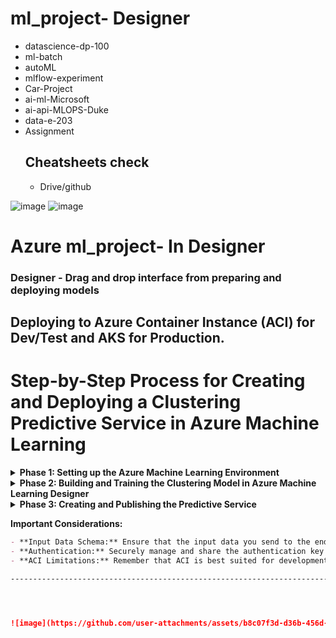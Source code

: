 # ml_project- Designer
* datascience-dp-100
* ml-batch
* autoML
* mlflow-experiment
* Car-Project
* ai-ml-Microsoft
* ai-api-MLOPS-Duke
* data-e-203
* Assignment
  ## Cheatsheets check
  * Drive/github
 
  
![image](https://github.com/user-attachments/assets/b8c07f3d-d36b-456d-acc2-3fcc294a2b16)
![image](https://github.com/user-attachments/assets/5a4660ee-2987-4ea0-b444-8ee5f5d4d017)

# Azure ml_project- In Designer
### Designer - Drag and drop interface from preparing and deploying models
## Deploying to Azure Container Instance (ACI) for Dev/Test and AKS for Production.
# Step-by-Step Process for Creating and Deploying a Clustering Predictive Service in Azure Machine Learning

<details>
<summary><b>Phase 1: Setting up the Azure Machine Learning Environment</b></summary>
<br>

1.  **Create a Resource Group:**
    ```markdown
    - In the Azure portal, navigate to "Resource groups."
    - Click "+ Create."
    - Select your subscription.
    - Enter a unique name for your resource group (e.g., `ml-clustering-rg`).
    - Choose a region that supports Azure Machine Learning services (e.g., East US 2, West Europe).
    - Click "Review + create" and then "Create."
    ```

2.  **Create an Azure Machine Learning Workspace:**
    ```markdown
    - In the Azure portal, navigate to "Azure Machine Learning."
    - Click "+ Create."
    - Select your subscription and the resource group you created in the previous step.
    - Enter a unique name for your Azure Machine Learning workspace (e.g., `ml-clustering-ws`).
    - Choose the same region as your resource group.
    - Select a storage account, container registry, and Azure Key Vault (you can let Azure create new ones or select existing ones).
    - Click "Review + create" and then "Create."
    ```

3.  **Create Compute Targets:**
    ```markdown
    - Open your Azure Machine Learning workspace in the Azure portal.
    - Navigate to the "Compute" section (under "Manage").
    - Click "+ New" under "Compute instances" (optional, for interactive development).
        - Select a virtual machine size.
        - Enter a name for your compute instance.
        - Click "Create."
    - Click "+ New" under "Compute clusters" (for scalable training).
        - Enter a name for your compute cluster.
        - Select a virtual machine size and tier.
        - Configure the scale settings (minimum and maximum nodes, idle time before scale down).
        - Click "Create."
    - **For Inference Testing (ACI):** You don't need to explicitly create an ACI compute target beforehand. The Designer will handle this during deployment.
    ```

</details>

<details>
<summary><b>Phase 2: Building and Training the Clustering Model in Azure Machine Learning Designer</b></summary>
<br>

4.  **Create a Dataset:**
    ```markdown
    - In your Azure Machine Learning workspace, navigate to the "Data" section (under "Assets").
    - Click "+ Create."
    - Choose the data source type (e.g., "From local file," "From Azure Blob storage," "**web files- like Github**".).
    - Follow the prompts to select your data file(s) and configure the dataset (e.g., data type, headers).
    - Click "Create."
    - In Explore tab - preview and profile
    - in Consume tab - import to juypter nb - https://www.coursera.org/learn/mlops-aws-azure-duke/lecture/6oqw4/exploring-open-datasets-sdk
    ```

5.  **Create a Pipeline in Azure Machine Learning Designer:**
    ```markdown
    - Navigate to the "Designer" section in your Azure Machine Learning workspace.
    - Click "+ New."
    - Give your pipeline a name (e.g., "clustering-training-pipeline").
    
    ```

6.  **Apply Data Transformations to Cluster Observations:**
    ```markdown
    In the Designer canvas, drag and drop your created dataset, right-click, and visualize output to see a distribution of columns by histograms.
    - Use the search bar to find and add data transformation modules (under "Data Transformation"). Common transformations for clustering might include:
        - "Select Columns in Dataset" to choose relevant features like edit columns **by name**/by rules.
        - "Clean Missing Data" to handle missing values.
        - "Normalize Data" to scale numerical features - edit columns and select the transformation method - **MinMax**, Z-score, Logistic, Tanh, LogNormal.
      - Right click on Normalize Data and visualize before and after experiment
    - Connect the output ports of the dataset to the input ports of the transformation modules, and chain the transformations as needed.
    ```

7.  **Add Training Modules and Apply a Clustering Algorithm:**
    ```markdown
    - Search for and add a clustering algorithm module (under "Machine Learning Algorithms" -> "Clustering"). A common choice is "K-Means Clustering."
    - Connect the output of your last data transformation module to the "Dataset" input of the clustering algorithm.
    - Configure the parameters of the clustering algorithm (e.g., "Number of centroids").
    ```

8.  **Run the Training Pipeline as new Experiment:**
    ```markdown
    - Click "Submit" at the top of the Designer canvas.
    - Choose an experiment name (e.g., "clustering-experiment").
    - Select a compute target you created in Step 3 (Compute cluster is recommended for training).
    - Review the pipeline settings and click "Submit."
    - Monitor the pipeline run in the "Pipelines" section.
    ```

9.  **Evaluate the Clustering Model:**
    ```markdown
    - Once the training pipeline run is complete, navigate to the output of the "K-Means Clustering" module. You might find metrics or visualizations related to the clusters.
    - To explicitly evaluate the model, you can add an "Evaluate Model" module (under "Model Evaluation") to your training pipeline (if applicable for your chosen clustering algorithm and evaluation metrics). Connect the "Trained model" output of the clustering module and the original dataset (with true labels if available for evaluation) to the "Evaluate Model" module.
    ```

</details>

<details>
<summary><b>Phase 3: Creating and Publishing the Predictive Service</b></summary>
<br>

10. **Create an Inference Pipeline:**
    ```markdown
    - Once your training pipeline is complete and you have a trained model, you can create an inference pipeline. There are a few ways to do this in the Designer:
        - **From the Training Pipeline:** Open the completed training pipeline, click "Create inference pipeline" at the top. This will often create a draft inference pipeline with the necessary input and output components.
        - **Create a New Pipeline:** Start a new pipeline in the Designer. Add your trained model (found under "Assets" -> "Models"). Add necessary input components (e.g., "Web Service Input"), any required data transformations (matching those in the training pipeline), the "Score Model" module (connecting the model and input data), and an output component (e.g., "Web Service Output"). For clustering, the "Score Model" module will assign new data points to the learned clusters.
    ```

11. **Deploy the Predictive Service to Azure Container Instance (ACI) for Testing:**
    ```markdown
    - Open your inference pipeline in the Designer.
    - Click "Deploy" at the top.
    - Give your endpoint a name (e.g., "clustering-aci-endpoint").
    - **Select "Azure Container Instance" as the compute target.**
    - Confirm the deployment settings and click "Deploy."
    - Wait for the deployment to complete. You can monitor the status in the "Endpoints" section.
    ```

12. **Test the Deployed Web Service (ACI) using a Notebook:**
    ```markdown
    - **Create a Notebook:** In your Azure Machine Learning workspace, navigate to the "Notebooks" section. Create a new notebook (you can choose a Python kernel).
    - **Get Endpoint and Key:**
        - Navigate to the "Endpoints" section in your Azure Machine Learning workspace.
        - Select your deployed ACI endpoint (e.g., "clustering-aci-endpoint").
        - Go to the "Consume" tab.
        - You will find the **"REST endpoint" URL**. Copy this URL.
        - You will also find the **"Primary key"** or **"Authorization header"**. Copy this key.
    - **Authenticate and Call the Service in the Notebook:**
        ```python
        import requests
        import json

        scoring_uri = "<YOUR_REST_ENDPOINT_URL>"
        api_key = "<YOUR_PRIMARY_KEY>"
        headers = {'Content-Type': 'application/json', 'Authorization': f'Bearer {api_key}'} # For key-based authentication
        # headers = {'Content-Type': 'application/json', 'Ocp-Apim-Subscription-Key': api_key} # Alternative header if required

        # Sample input data (adjust based on your pipeline input)
        input_data = {
            "Inputs": {
                "data": [
                    {"feature1": 2.5, "feature2": 3.1},
                    {"feature1": 1.8, "feature2": 2.9}
                    # Add more data points as needed
                ]
            },
            "GlobalParameters": {}
        }

        input_json = json.dumps(input_data)

        try:
            response = requests.post(scoring_uri, data=input_json, headers=headers)
            response.raise_for_status()  # Raise an exception for bad status codes
            predictions = response.json()
            print("Cluster Predictions:")
            print(predictions)
            # You might find the cluster assignment in a specific part of the JSON response
            # For example, it might be under a "Results" key.
            if "Results" in predictions:
                for result in predictions["Results"]:
                    print(f"Predicted Cluster: {result}")
        except requests.exceptions.RequestException as e:
            print(f"Error calling endpoint: {e}")
            if response is not None:
                print(f"Response status code: {response.status_code}")
                print(f"Response text: {response.text}")
        ```
        ```markdown
        - **Run the Script:** Execute the notebook cells. You should see the predicted cluster assignments for your input data. In your example, you mentioned "cluster 1 is predicted," so you would look for that in the output.
        ```
    ```

12. **Publish the Predictive Service for Application Use (ACI Endpoint):**
    ```markdown
    - The ACI endpoint you deployed in Step 11 is already a published predictive service that client applications can use. You would share the endpoint URL and authentication key with the application developers.
    ```

</details>

**Important Considerations:**

```markdown
- **Input Data Schema:** Ensure that the input data you send to the endpoint in your notebook (and from client applications) matches the expected schema of your inference pipeline.
- **Authentication:** Securely manage and share the authentication key for your endpoint.
- **ACI Limitations:** Remember that ACI is best suited for development and testing or low-traffic production scenarios. For high-scale, production deployments with strict latency and security requirements, consider deploying to Azure Kubernetes Service (AKS) as you initially mentioned. The process for deploying to AKS from the Designer is similar to deploying to ACI, but you would select an AKS cluster as your compute target.

----------------------------------------------------------------------------------------------------------------------------------




![image](https://github.com/user-attachments/assets/b8c07f3d-d36b-456d-acc2-3fcc294a2b16)



